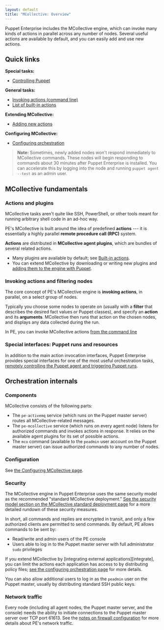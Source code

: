 ```yaml
---
layout: default
title: "MCollective: Overview"
---
```



Puppet Enterprise includes the MCollective engine, which can invoke many kinds of actions in parallel across any number of nodes. Several useful actions are available by default, and you can easily add and use new actions.

Quick links
-----

**Special tasks:**

- [Controlling Puppet](./orchestration_puppet.html)

**General tasks:**

- [Invoking actions (command line)](./mco_invoke_cli.html)
- [List of built-in actions](./mco_actions.html)

**Extending MCollective:**

- [Adding new actions](./mco_adding_actions.html)

**Configuring MCollective:**

- [Configuring orchestration](./mco_config.html)


> **Note:** Sometimes, newly added nodes won't respond immediately to MCollective commands. These nodes will begin responding to commands about 30 minutes after Puppet Enterprise is installed. You can accelerate this by logging into the node and running `puppet agent --test` as an admin user.

MCollective fundamentals
-----

### Actions and plugins

MCollective tasks aren't quite like SSH, PowerShell, or other tools meant for running arbitrary shell code in an ad-hoc way.

PE's MCollective is built around the idea of predefined **actions** --- it is essentially a highly parallel **remote procedure call (RPC)** system.

**Actions** are distributed in **MCollective agent plugins**, which are bundles of several related actions.

* Many plugins are available by default; see [Built-in actions](./mco_actions.html).
* You can extend MCollective by downloading or writing new plugins and [adding them to the engine with Puppet](./mco_adding_actions.html).

### Invoking actions and filtering nodes

The core concept of PE's MCollective engine is **invoking actions**, in parallel, on a select group of nodes.

Typically you choose some nodes to operate on (usually with a **filter** that describes the desired fact values or Puppet classes), and specify an **action** and its **arguments**. MCollective then runs that action on the chosen nodes, and displays any data collected during the run.

In PE, you can invoke MCollective actions [from the command line](./mco_invoke_cli.html)

### Special interfaces: Puppet runs and resources

In addition to the main action invocation interfaces, Puppet Enterprise provides special interfaces for one of the most useful orchestration tasks, [remotely controlling the Puppet agent and triggering Puppet runs](./orchestration_puppet.html).


Orchestration internals
-----

### Components

MCollective consists of the following parts:

- The `pe-activemq` service (which runs on the Puppet master server) routes all MCollective-related messages.
- The `pe-mcollective` service (which runs on every agent node) listens for authorized commands and invokes actions in response. It relies on the available agent plugins for its set of possible actions.
- The `mco` command (available to the `peadmin` user account on the Puppet master server) can issue authorized commands to any number of nodes.

### Configuration

See [the Configuring MCollective page][config].

[config]: ./mco_config.html

### Security

The MCollective engine in Puppet Enterprise uses the same security model as the recommended "standard MCollective deployment." [See the security model section on the MCollective standard deployment page](/mcollective/deploy/standard.html#security-model) for a more detailed rundown of these security measures.

In short, all commands and replies are encrypted in transit, and only a few authorized clients are permitted to send commands. By default, PE allows commands to be sent by:

- Read/write and admin users of the PE console
- Users able to log in to the Puppet master server with full administrator `sudo` privileges

If you extend MCollective by [integrating external applications][integrate], you can limit the actions each application has access to by distributing policy files; [see the configuring orchestration page][config] for more details.

You can also allow additional users to log in as the `peadmin` user on the Puppet master, usually by distributing standard SSH public keys.

### Network traffic

Every node (including all agent nodes, the Puppet master server, and the console) needs the ability to initiate connections to the Puppet master server over TCP port 61613. See the [notes on firewall configuration](./sys_req_sysconfig.html#firewall-configuration) for more details about PE's network traffic.


